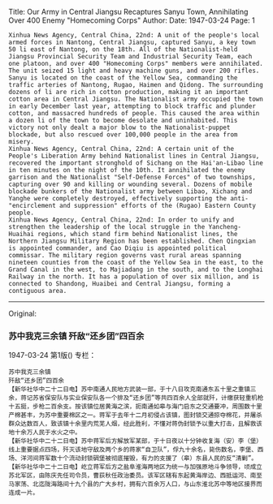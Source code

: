 Title: Our Army in Central Jiangsu Recaptures Sanyu Town, Annihilating Over 400 Enemy "Homecoming Corps"
Author: 
Date: 1947-03-24
Page: 1

    Xinhua News Agency, Central China, 22nd: A unit of the people's local armed forces in Nantong, Central Jiangsu, captured Sanyu, a key town 50 li east of Nantong, on the 18th. All of the Nationalist-held Jiangsu Provincial Security Team and Industrial Security Team, each one platoon, and over 400 "Homecoming Corps" members were annihilated. The unit seized 15 light and heavy machine guns, and over 200 rifles. Sanyu is located on the coast of the Yellow Sea, commanding the traffic arteries of Nantong, Rugao, Haimen and Qidong. The surrounding dozens of li are rich in cotton production, making it an important cotton area in Central Jiangsu. The Nationalist army occupied the town in early December last year, attempting to block traffic and plunder cotton, and massacred hundreds of people. This caused the area within a dozen li of the town to become desolate and uninhabited. This victory not only dealt a major blow to the Nationalist-puppet blockade, but also rescued over 100,000 people in the area from misery.
    Xinhua News Agency, Central China, 22nd: A certain unit of the People's Liberation Army behind Nationalist lines in Central Jiangsu, recovered the important stronghold of Sichang on the Hai'an-Libao line in ten minutes on the night of the 10th. It annihilated the enemy garrison and the Nationalist "Self-Defense Forces" of two townships, capturing over 90 and killing or wounding several. Dozens of mobile blockade bunkers of the Nationalist army between Libao, Xichang and Yanghe were completely destroyed, effectively supporting the anti-"encirclement and suppression" efforts of the (Rugao) Eastern County people.
    Xinhua News Agency, Central China, 22nd: In order to unify and strengthen the leadership of the local struggle in the Yancheng-Huaihai regions, which stand firm behind Nationalist lines, the Northern Jiangsu Military Region has been established. Chen Qingxian is appointed commander, and Cao Diqiu is appointed political commissar. The military region governs vast rural areas spanning nineteen counties from the coast of the Yellow Sea in the east, to the Grand Canal in the west, to Majiadang in the south, and to the Longhai Railway in the north. It has a population of over six million, and is connected to Shandong, Huaibei and Central Jiangsu, forming a contiguous area.



<hr /> 

Original: 


### 苏中我克三余镇  歼敌“还乡团”四百余

1947-03-24
第1版()
专栏：

    苏中我克三余镇
    歼敌“还乡团”四百余
    【新华社华中二十二日电】苏中南通人民地方武装一部，于十八日攻克南通东五十里之重镇三余，蒋记苏省保安队与实业保安队各一个排及“还乡团”等共四百余人全部就歼，计缴获轻重机枪十五挺，步枪二百余支。按该镇位居黄海之滨，扼南通如皋与海门启东之交通要冲，周围数十里产棉甚丰，为苏中重要棉区之一。蒋军于去年十二月初侵占该镇，图封锁交通掠夺棉花，并屠杀群众达数百人，致该镇十余里内荒芜人烟，经此胜利，不懂对蒋伪封锁予以重大打击，且解救该地十余万人民于水火之中。
    【新华社华中二十二日电】苏中蒋军后方解放军某部，于十日夜以十分钟收复海（安）李（堡）线上重要据点四场，歼灭该地守敌及两个乡的蒋家“自卫队”，俘九十余名，毙伤数名，李堡、西场、洋河间蒋军数十个流动封锁碉堡被彻底摧毁，有力的支援了（皋）东县人民的反“清剿”。
    【新华社华中二十二日电】屹立蒋军后方之盐阜淮海两地区为统一与加强原地斗争领导，顷成立苏北军区，由陈庆先任司令员，曹荻秋任政治委员。该军区辖有东起黄海岸边、西抵运河、南至马家荡、北迄陇海路间十九个县的广大乡村，拥有六百余万人口，与山东淮北苏中等地区接界而连成一片。
